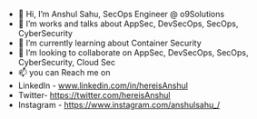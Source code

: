 - 👋 Hi, I’m Anshul Sahu, SecOps Engineer @ o9Solutions
- 👀 I’m works and talks about AppSec, DevSecOps, SecOps, CyberSecurity
- 🌱 I’m currently learning about Container Security
- 💞️ I’m looking to collaborate on AppSec, DevSecOps, SecOps, CyberSecurity, Cloud Sec
- 📫 you can Reach me on
- LinkedIn - www.linkedin.com/in/hereisAnshul
- Twitter- https://twitter.com/hereisAnshul
- Instagram - https://www.instagram.com/anshulsahu_/ 

<!---
anshulsahu1990/anshulsahu1990 is a ✨ special ✨ repository because its `README.md` (this file) appears on your GitHub profile.
You can click the Preview link to take a look at your changes.
--->
